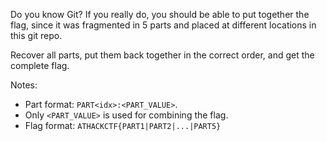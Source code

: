 Do you know Git? If you really do, you should be able to put together the flag, since it was fragmented in 5 parts and placed at different locations in this git repo.

Recover all parts, put them back together in the correct order, and get the complete flag.

Notes:
 - Part format: `PART<idx>:<PART_VALUE>`.
 - Only `<PART_VALUE>` is used for combining the flag.
 - Flag format: `ATHACKCTF{PART1|PART2|...|PART5}`
